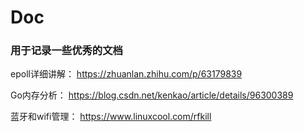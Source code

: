 # Doc


### 用于记录一些优秀的文档


epoll详细讲解：
https://zhuanlan.zhihu.com/p/63179839

Go内存分析：
https://blog.csdn.net/kenkao/article/details/96300389

蓝牙和wifi管理：
https://www.linuxcool.com/rfkill
